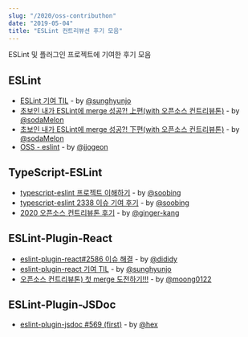 ```yaml
---
slug: "/2020/oss-contributhon"
date: "2019-05-04"
title: "ESLint 컨트리뷰션 후기 모음"
---
```


ESLint 및 플러그인 프로젝트에 기여한 후기 모음

## ESLint 

- [ESLint 기여 TIL](https://github.com/sunghyunjo/TIL/blob/master/etc/ESLint%20Contribution%20review.md) - by [@sunghyunjo](https://github.com/sunghyunjo) 
- [초보인 내가 ESLint에 merge 성공?! 上편(with 오픈소스 컨트리뷰톤)](https://velog.io/@soda-melon/eslint-contributed1) - by [@sodaMelon](https://github.com/sodaMelon)
- [초보인 내가 ESLint에 merge 성공?! 下편(with 오픈소스 컨트리뷰톤)](https://velog.io/@soda-melon/eslint-contributed2) - by [@sodaMelon](https://github.com/sodaMelon)
- [OSS - eslint](https://jjogeon.github.io/posts/OSS-eslint/) - by [@jjogeon](https://github.com/JJoGeon)

## TypeScript-ESLint

- [typescript-eslint 프로젝트 이해하기](https://blog.naver.com/qls0147/222087641506) - by [@soobing](https://github.com/soobing)
- [typescript-eslint 2338 이슈 기여 후기](https://blog.naver.com/qls0147/222082041854) - by [@soobing](https://github.com/soobing)
- [2020 오픈소스 컨트리뷰톤 후기](https://gingerkang.tistory.com/93) - by [@ginger-kang](https://github.com/ginger-kang)

## ESLint-Plugin-React

- [eslint-plugin-react#2586 이슈 해결](https://dididy.github.io/til/retrospect/2020-08-contributhon) - by [@dididy](https://github.com/dididy)
- [eslint-plugin-react 기여 TIL](https://github.com/sunghyunjo/TIL/blob/master/etc/eslint-plugin-react%20contribution%20review.md) - by [@sunghyunjo](https://github.com/sunghyunjo) 
- [오픈소스 컨트리뷰톤) 첫 merge 도전하기!!!](https://velog.io/@jacob0122/%EC%98%A4%ED%94%88%EC%86%8C%EC%8A%A4-%EC%BB%A8%ED%8A%B8%EB%A6%AC%EB%B7%B0%ED%86%A4-%EC%B2%AB-merge-%EB%8F%84%EC%A0%84%ED%95%98%EA%B8%B0) - by [@moong0122](https://github.com/Moong0122)

## ESLint-Plugin-JSDoc

- [eslint-plugin-jsdoc #569 (first)](https://hyex.github.io/unclassified/2020/09/09/uncalssified-contribution1/) - by [@hex](https://github.com/hyex)
